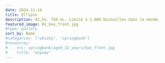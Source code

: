 ```yaml
---
date: 2024-11-14
title: Ellipse
description: 43,5%. 750 mL. Limité à 2.000 bouteilles dans le monde.
featured_image: 01_box_front.jpg
#type: gallery
sort_by: Name
#categories: ["whisky", "springbank"]
#resources:
#  - src: springbank/aged_32_years/box_front.jpg
#    title: "anyway"
---
```

